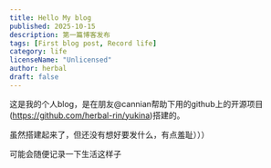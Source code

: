```yaml
---
title: Hello My blog
published: 2025-10-15
description: 第一篇博客发布
tags: [First blog post, Record life]
category: life
licenseName: "Unlicensed"
author: herbal
draft: false
---
```


这是我的个人blog，是在朋友@cannian帮助下用的github上的开源项目(https://github.com/herbal-rin/yukina)搭建的。

虽然搭建起来了，但还没有想好要发什么，有点羞耻）））

可能会随便记录一下生活这样子
